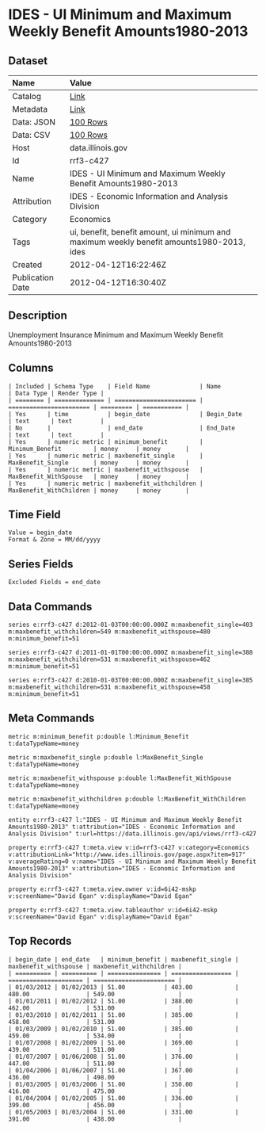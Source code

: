 # IDES - UI Minimum and Maximum Weekly Benefit Amounts1980-2013

## Dataset

| Name | Value |
| :--- | :---- |
| Catalog | [Link](https://catalog.data.gov/dataset/ides-ui-minimum-and-maximum-weekly-benefit-amounts1980-2013-425c6) |
| Metadata | [Link](https://data.illinois.gov/api/views/rrf3-c427) |
| Data: JSON | [100 Rows](https://data.illinois.gov/api/views/rrf3-c427/rows.json?max_rows=100) |
| Data: CSV | [100 Rows](https://data.illinois.gov/api/views/rrf3-c427/rows.csv?max_rows=100) |
| Host | data.illinois.gov |
| Id | rrf3-c427 |
| Name | IDES - UI Minimum and Maximum Weekly Benefit Amounts1980-2013 |
| Attribution | IDES - Economic Information and Analysis Division |
| Category | Economics |
| Tags | ui, benefit, benefit amount, ui minimum and maximum weekly benefit amounts1980-2013, ides |
| Created | 2012-04-12T16:22:46Z |
| Publication Date | 2012-04-12T16:30:40Z |

## Description

Unemployment Insurance Minimum and Maximum Weekly Benefit Amounts1980-2013

## Columns

```ls
| Included | Schema Type    | Field Name              | Name                    | Data Type | Render Type |
| ======== | ============== | ======================= | ======================= | ========= | =========== |
| Yes      | time           | begin_date              | Begin_Date              | text      | text        |
| No       |                | end_date                | End_Date                | text      | text        |
| Yes      | numeric metric | minimum_benefit         | Minimum_Benefit         | money     | money       |
| Yes      | numeric metric | maxbenefit_single       | MaxBenefit_Single       | money     | money       |
| Yes      | numeric metric | maxbenefit_withspouse   | MaxBenefit_WithSpouse   | money     | money       |
| Yes      | numeric metric | maxbenefit_withchildren | MaxBenefit_WithChildren | money     | money       |
```

## Time Field

```ls
Value = begin_date
Format & Zone = MM/dd/yyyy
```

## Series Fields

```ls
Excluded Fields = end_date
```

## Data Commands

```ls
series e:rrf3-c427 d:2012-01-03T00:00:00.000Z m:maxbenefit_single=403 m:maxbenefit_withchildren=549 m:maxbenefit_withspouse=480 m:minimum_benefit=51

series e:rrf3-c427 d:2011-01-01T00:00:00.000Z m:maxbenefit_single=388 m:maxbenefit_withchildren=531 m:maxbenefit_withspouse=462 m:minimum_benefit=51

series e:rrf3-c427 d:2010-01-03T00:00:00.000Z m:maxbenefit_single=385 m:maxbenefit_withchildren=531 m:maxbenefit_withspouse=458 m:minimum_benefit=51
```

## Meta Commands

```ls
metric m:minimum_benefit p:double l:Minimum_Benefit t:dataTypeName=money

metric m:maxbenefit_single p:double l:MaxBenefit_Single t:dataTypeName=money

metric m:maxbenefit_withspouse p:double l:MaxBenefit_WithSpouse t:dataTypeName=money

metric m:maxbenefit_withchildren p:double l:MaxBenefit_WithChildren t:dataTypeName=money

entity e:rrf3-c427 l:"IDES - UI Minimum and Maximum Weekly Benefit Amounts1980-2013" t:attribution="IDES - Economic Information and Analysis Division" t:url=https://data.illinois.gov/api/views/rrf3-c427

property e:rrf3-c427 t:meta.view v:id=rrf3-c427 v:category=Economics v:attributionLink="http://www.ides.illinois.gov/page.aspx?item=917" v:averageRating=0 v:name="IDES - UI Minimum and Maximum Weekly Benefit Amounts1980-2013" v:attribution="IDES - Economic Information and Analysis Division"

property e:rrf3-c427 t:meta.view.owner v:id=6i42-mskp v:screenName="David Egan" v:displayName="David Egan"

property e:rrf3-c427 t:meta.view.tableauthor v:id=6i42-mskp v:screenName="David Egan" v:displayName="David Egan"
```

## Top Records

```ls
| begin_date | end_date   | minimum_benefit | maxbenefit_single | maxbenefit_withspouse | maxbenefit_withchildren | 
| ========== | ========== | =============== | ================= | ===================== | ======================= | 
| 01/03/2012 | 01/02/2013 | 51.00           | 403.00            | 480.00                | 549.00                  | 
| 01/01/2011 | 01/02/2012 | 51.00           | 388.00            | 462.00                | 531.00                  | 
| 01/03/2010 | 01/02/2011 | 51.00           | 385.00            | 458.00                | 531.00                  | 
| 01/03/2009 | 01/02/2010 | 51.00           | 385.00            | 459.00                | 534.00                  | 
| 01/07/2008 | 01/02/2009 | 51.00           | 369.00            | 439.00                | 511.00                  | 
| 01/07/2007 | 01/06/2008 | 51.00           | 376.00            | 447.00                | 511.00                  | 
| 01/04/2006 | 01/06/2007 | 51.00           | 367.00            | 436.00                | 498.00                  | 
| 01/03/2005 | 01/03/2006 | 51.00           | 350.00            | 416.00                | 475.00                  | 
| 01/04/2004 | 01/02/2005 | 51.00           | 336.00            | 399.00                | 456.00                  | 
| 01/05/2003 | 01/03/2004 | 51.00           | 331.00            | 391.00                | 438.00                  | 
```